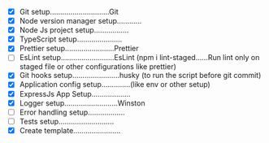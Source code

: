 
- [x] Git setup.............................Git
- [x] Node version manager setup............
- [x] Node Js project setup.................
- [x] TypeScript setup......................
- [x] Prettier setup........................Prettier
- [ ] EsLint setup..........................EsLint (npm i lint-staged......Run lint only on staged file or other configurations like prettier)
- [x] Git hooks setup.......................husky (to run the script before git commit)
- [x] Application config setup..............(like env or other setup)
- [x] ExpressJs App Setup...................
- [x] Logger setup..........................Winston
- [ ] Error handling setup..................
- [ ] Tests setup...........................
- [x] Create template.......................